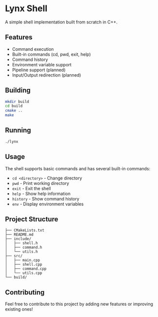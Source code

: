 # Lynx Shell

A simple shell implementation built from scratch in C++.

## Features

- Command execution
- Built-in commands (cd, pwd, exit, help)
- Command history
- Environment variable support
- Pipeline support (planned)
- Input/Output redirection (planned)

## Building

```bash
mkdir build
cd build
cmake ..
make
```

## Running

```bash
./lynx
```

## Usage

The shell supports basic commands and has several built-in commands:

- `cd <directory>` - Change directory
- `pwd` - Print working directory
- `exit` - Exit the shell
- `help` - Show help information
- `history` - Show command history
- `env` - Display environment variables

## Project Structure

```
├── CMakeLists.txt
├── README.md
├── include/
│   ├── shell.h
│   ├── command.h
│   └── utils.h
├── src/
│   ├── main.cpp
│   ├── shell.cpp
│   ├── command.cpp
│   └── utils.cpp
└── build/
```

## Contributing

Feel free to contribute to this project by adding new features or improving existing ones!
